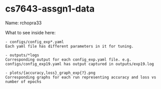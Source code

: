 # cs7643-assgn1-data

Name: rchopra33

What to see inside here:

    - configs/config_exp*.yaml
    Each yaml file has different parameters in it for tuning.

    - outputs/*logs
    Corresponding output for each config_exp.yaml file. e.g. configs/config_exp19.yaml has output captured in outputs/exp19.log

    - plots/{accuracy,loss}_graph_exp{?}.png
    Corresponding graphs for each run representing accuracy and loss vs number of epochs

